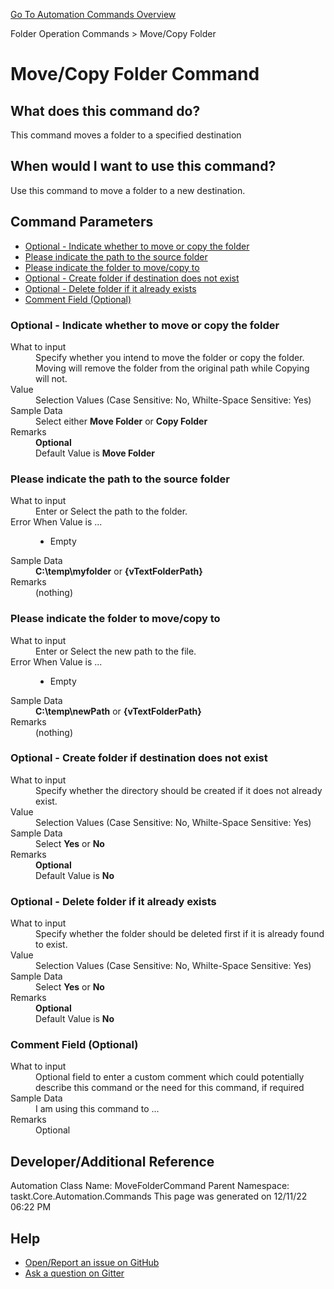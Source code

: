 <!--TITLE: Move/Copy Folder Command -->
<!-- SUBTITLE: a command in the Folder Operation Commands group. -->
[Go To Automation Commands Overview](/automation-commands.md)


Folder Operation Commands &gt; Move/Copy Folder


# Move/Copy Folder Command


## What does this command do?
This command moves a folder to a specified destination


## When would I want to use this command?
Use this command to move a folder to a new destination.


## Command Parameters
- [Optional - Indicate whether to move or copy the folder](#param_0)
- [Please indicate the path to the source folder](#param_1)
- [Please indicate the folder to move/copy to](#param_2)
- [Optional - Create folder if destination does not exist](#param_3)
- [Optional - Delete folder if it already exists](#param_4)
- [Comment Field (Optional)](#param_5)


<a id="param_0"></a>
### Optional - Indicate whether to move or copy the folder


<dl>
<dt>What to input</dt><dd>Specify whether you intend to move the folder or copy the folder. Moving will remove the folder from the original path while Copying will not.</dd>
<dt>Value</dt><dd>Selection Values (Case Sensitive: No, Whilte-Space Sensitive: Yes)</dd>
<dt>Sample Data</dt><dd>Select either <strong>Move Folder</strong> or <strong>Copy Folder</strong></dd>
<dt>Remarks</dt><dd><strong>Optional</strong><br>Default Value is <strong>Move Folder</strong></dd>
</dl>




<a id="param_1"></a>
### Please indicate the path to the source folder


<dl>
<dt>What to input</dt><dd>Enter or Select the path to the folder.</dd>
<dt></dt><dd></dd>
<dt>Error When Value is ...</dt><dd><ul>
<li>Empty</li>
</ul></dd><dt>Sample Data</dt><dd><strong>C:\temp\myfolder</strong> or <strong>{vTextFolderPath}</strong></dd>
<dt>Remarks</dt><dd>(nothing)</dd>
</dl>




<a id="param_2"></a>
### Please indicate the folder to move/copy to


<dl>
<dt>What to input</dt><dd>Enter or Select the new path to the file.</dd>
<dt></dt><dd></dd>
<dt>Error When Value is ...</dt><dd><ul>
<li>Empty</li>
</ul></dd><dt>Sample Data</dt><dd><strong>C:\temp\newPath</strong> or <strong>{vTextFolderPath}</strong></dd>
<dt>Remarks</dt><dd>(nothing)</dd>
</dl>




<a id="param_3"></a>
### Optional - Create folder if destination does not exist


<dl>
<dt>What to input</dt><dd>Specify whether the directory should be created if it does not already exist.</dd>
<dt>Value</dt><dd>Selection Values (Case Sensitive: No, Whilte-Space Sensitive: Yes)</dd>
<dt>Sample Data</dt><dd>Select <strong>Yes</strong> or <strong>No</strong></dd>
<dt>Remarks</dt><dd><strong>Optional</strong><br>Default Value is <strong>No</strong></dd>
</dl>




<a id="param_4"></a>
### Optional - Delete folder if it already exists


<dl>
<dt>What to input</dt><dd>Specify whether the folder should be deleted first if it is already found to exist.</dd>
<dt>Value</dt><dd>Selection Values (Case Sensitive: No, Whilte-Space Sensitive: Yes)</dd>
<dt>Sample Data</dt><dd>Select <strong>Yes</strong> or <strong>No</strong></dd>
<dt>Remarks</dt><dd><strong>Optional</strong><br>Default Value is <strong>No</strong></dd>
</dl>




<a id="param_5"></a>
### Comment Field (Optional)


<dl>
<dt>What to input</dt><dd>Optional field to enter a custom comment which could potentially describe this command or the need for this command, if required</dd>
<dt></dt><dd></dd>
<dt>Sample Data</dt><dd>I am using this command to ...</dd>
<dt>Remarks</dt><dd>Optional</dd>
</dl>




## Developer/Additional Reference
Automation Class Name: MoveFolderCommand
Parent Namespace: taskt.Core.Automation.Commands
This page was generated on 12/11/22 06:22 PM


## Help
- [Open/Report an issue on GitHub](https://github.com/saucepleez/taskt/issues/new)
- [Ask a question on Gitter](https://gitter.im/taskt-rpa/Lobby)
